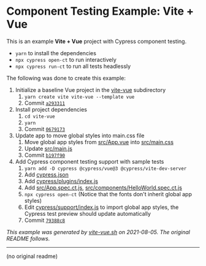 # Component Testing Example: Vite + Vue

This is an example **Vite + Vue** project with Cypress component testing.

- `yarn` to install the dependencies
- `npx cypress open-ct` to run interactively
- `npx cypress run-ct` to run all tests headlessly

The following was done to create this example:

1. Initialize a baseline Vue project in the [vite-vue](.) subdirectory
   1. `yarn create vite vite-vue --template vue`
   2. Commit [`a293311`](https://github.com/cypress-io/cypress-component-testing-examples/commit/a2933118198f1db3016238b33612e92feff45735)
2. Install project dependencies
   1. `cd vite-vue`
   2. `yarn`
   3. Commit [`0679173`](https://github.com/cypress-io/cypress-component-testing-examples/commit/0679173ec39f51925b478d0855110213eb30c53d)
3. Update app to move global styles into main.css file
   1. Move global app styles from [src/App.vue](src/App.vue) into [src/main.css](src/main.css)
   2. Update [src/main.js](src/main.js)
   3. Commit [`b197f90`](https://github.com/cypress-io/cypress-component-testing-examples/commit/b197f906ba6c23ab65be740d54dd28cd48af2441)
4. Add Cypress component testing support with sample tests
   1. `yarn add -D cypress @cypress/vue@3 @cypress/vite-dev-server`
   2. Add [cypress.json](cypress.json)
   3. Add [cypress/plugins/index.js](cypress/plugins/index.js)
   4. Add [src/App.spec.ct.js](src/App.spec.ct.js), [src/components/HelloWorld.spec.ct.js](src/components/HelloWorld.spec.ct.js)
   5. `npx cypress open-ct` (Notice that the fonts don't inherit global app styles)
   6. Edit [cypress/support/index.js](cypress/support/index.js) to import global app styles, the Cypress test preview should update automatically
   7. Commit [`79388c8`](https://github.com/cypress-io/cypress-component-testing-examples/commit/79388c85625934811fd12bb712071247c371a31d)

_This example was generated by [vite-vue.sh](https://github.com/cypress-io/cypress-component-testing-examples/blob/main/scripts/vite-vue.sh) on 2021-08-05. The original README follows._

---

(no original readme)
